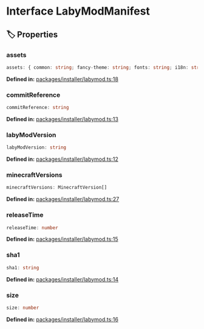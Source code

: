 # Interface LabyModManifest

## 🏷️ Properties

### assets

```ts
assets: { common: string; fancy-theme: string; fonts: string; i18n: string; shader: string; vanilla-theme: string }
```
<p style="font-size: 14px; color: var(--vp-c-text-2)">
<strong>Defined in:</strong> <a href="https://github.com/voxelum/minecraft-launcher-core-node/blob/master/packages/installer/labymod.ts#L18" target="_blank" rel="noreferrer">packages/installer/labymod.ts:18</a>
</p>


### commitReference

```ts
commitReference: string
```
<p style="font-size: 14px; color: var(--vp-c-text-2)">
<strong>Defined in:</strong> <a href="https://github.com/voxelum/minecraft-launcher-core-node/blob/master/packages/installer/labymod.ts#L13" target="_blank" rel="noreferrer">packages/installer/labymod.ts:13</a>
</p>


### labyModVersion

```ts
labyModVersion: string
```
<p style="font-size: 14px; color: var(--vp-c-text-2)">
<strong>Defined in:</strong> <a href="https://github.com/voxelum/minecraft-launcher-core-node/blob/master/packages/installer/labymod.ts#L12" target="_blank" rel="noreferrer">packages/installer/labymod.ts:12</a>
</p>


### minecraftVersions

```ts
minecraftVersions: MinecraftVersion[]
```
<p style="font-size: 14px; color: var(--vp-c-text-2)">
<strong>Defined in:</strong> <a href="https://github.com/voxelum/minecraft-launcher-core-node/blob/master/packages/installer/labymod.ts#L27" target="_blank" rel="noreferrer">packages/installer/labymod.ts:27</a>
</p>


### releaseTime

```ts
releaseTime: number
```
<p style="font-size: 14px; color: var(--vp-c-text-2)">
<strong>Defined in:</strong> <a href="https://github.com/voxelum/minecraft-launcher-core-node/blob/master/packages/installer/labymod.ts#L15" target="_blank" rel="noreferrer">packages/installer/labymod.ts:15</a>
</p>


### sha1

```ts
sha1: string
```
<p style="font-size: 14px; color: var(--vp-c-text-2)">
<strong>Defined in:</strong> <a href="https://github.com/voxelum/minecraft-launcher-core-node/blob/master/packages/installer/labymod.ts#L14" target="_blank" rel="noreferrer">packages/installer/labymod.ts:14</a>
</p>


### size

```ts
size: number
```
<p style="font-size: 14px; color: var(--vp-c-text-2)">
<strong>Defined in:</strong> <a href="https://github.com/voxelum/minecraft-launcher-core-node/blob/master/packages/installer/labymod.ts#L16" target="_blank" rel="noreferrer">packages/installer/labymod.ts:16</a>
</p>


